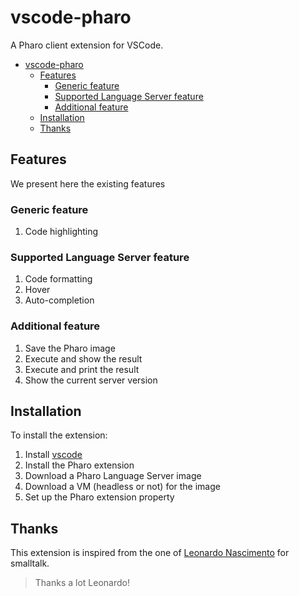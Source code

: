 # vscode-pharo

A Pharo client extension for VSCode.

- [vscode-pharo](#vscode-pharo)
	- [Features](#features)
		- [Generic feature](#generic-feature)
		- [Supported Language Server feature](#supported-language-server-feature)
		- [Additional feature](#additional-feature)
	- [Installation](#installation)
	- [Thanks](#thanks)

## Features

We present here the existing features

### Generic feature

1. Code highlighting

### Supported Language Server feature

1. Code formatting
2. Hover
3. Auto-completion

### Additional feature

1. Save the Pharo image
2. Execute and show the result
3. Execute and print the result
4. Show the current server version

## Installation

To install the extension:

1. Install [vscode](https://code.visualstudio.com/)
2. Install the Pharo extension
3. Download a Pharo Language Server image
4. Download a VM (headless or not) for the image
5. Set up the Pharo extension property

## Thanks

This extension is inspired from the one of [Leonardo Nascimento](https://github.com/leocamello/vscode-smalltalk) for smalltalk.

> Thanks a lot Leonardo!
